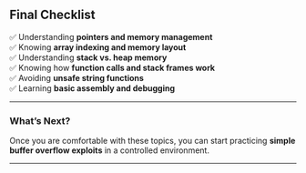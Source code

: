 ## **Final Checklist**
✅ Understanding **pointers and memory management**  
✅ Knowing **array indexing and memory layout**  
✅ Understanding **stack vs. heap memory**  
✅ Knowing how **function calls and stack frames work**  
✅ Avoiding **unsafe string functions**  
✅ Learning **basic assembly and debugging**  

---

### **What’s Next?**
Once you are comfortable with these topics, you can start practicing **simple buffer overflow exploits** in a controlled environment.

___